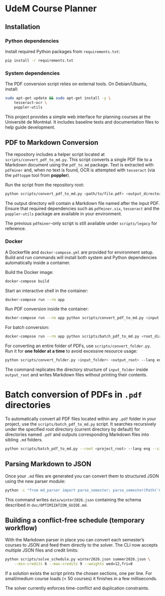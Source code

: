 # UdeM Course Planner

## Installation

### Python dependencies
Install required Python packages from `requirements.txt`:
```bash
pip install -r requirements.txt
```

### System dependencies
The PDF conversion script relies on external tools. On Debian/Ubuntu, install:
```bash
sudo apt-get update && sudo apt-get install -y \
    tesseract-ocr \
    poppler-utils
```


This project provides a simple web interface for planning courses at the Université de Montréal.
It includes baseline tests and documentation files to help guide development.

## PDF to Markdown Conversion
The repository includes a helper script located at `scripts/convert_pdf_to_md.py`.
This script converts a single PDF file to a Markdown document using the
`pdf_to_md` package. Text is extracted with `pdfminer` and, when no text is
found, OCR is attempted with `tesseract` (via the `pdftoppm` tool from
**poppler**).

Run the script from the repository root:

```bash
python scripts/convert_pdf_to_md.py <path/to/file.pdf> <output_directory> --lang eng
```

The output directory will contain a Markdown file named after the input PDF.
Ensure that required dependencies such as `pdfminer.six`, `tesseract` and the
`poppler-utils` package are
available in your environment.

The previous `pdfminer`-only script is still available under `scripts/legacy`
for reference.

### Docker

A Dockerfile and `docker-compose.yml` are provided for environment setup. Build and run commands will install both system and Python dependencies automatically inside a container.

Build the Docker image:
```bash
docker-compose build
```

Start an interactive shell in the container:
```bash
docker-compose run --rm app
```

Run PDF conversion inside the container:
```bash
docker-compose run --rm app python scripts/convert_pdf_to_md.py <input.pdf> <output_directory> --lang eng
```

For batch conversion:
```bash
docker-compose run --rm app python scripts/batch_pdf_to_md.py <root_directory> --lang eng --silent
```

For converting an entire folder of PDFs, use `scripts/convert_folder.py`. Run it
for **one folder at a time** to avoid excessive resource usage:

```bash
python scripts/convert_folder.py <input_folder> <output_root> --lang eng --silent
```

The command replicates the directory structure of `input_folder` inside
`output_root` and writes Markdown files without printing their contents.
# Batch conversion of PDFs in `.pdf` directories
To automatically convert all PDF files located within any `.pdf` folder in your project,
use the `scripts/batch_pdf_to_md.py` script. It searches recursively under the specified
root directory (current directory by default) for directories named `.pdf` and outputs
corresponding Markdown files into sibling `.md` folders.

```bash
python scripts/batch_pdf_to_md.py --root <project_root> --lang eng --silent
```

## Parsing Markdown to JSON

Once your `.md` files are generated you can convert them to structured JSON
using the new parser module:

```bash
python -c "from md_parser import parse_semester; parse_semester(Path('Courses/winter2026/.md').parent)"
```

This command writes `data/winter2026.json` containing the schema described in
`doc/OPTIMIZATION_GUIDE.md`.

## Building a conflict-free schedule (temporary workflow)

With the Markdown parser in place you can convert each semester’s courses to
JSON and feed them directly to the solver.  The CLI now accepts multiple JSON
files and credit limits:

```bash
python scripts/solve_schedule.py winter2026.json summer2026.json \
    --min-credits 6 --max-credits 9 --weights wed=12,fri=8
```

If a solution exists the script prints the chosen sections, one per line.  For
small/medium course loads (< 50 courses) it finishes in a few milliseconds.

The solver currently enforces time-conflict and duplication constraints.


